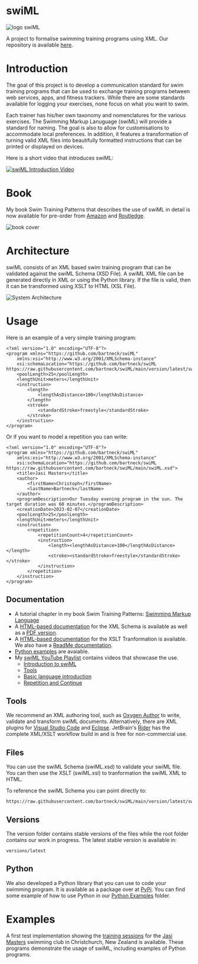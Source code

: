 # swiML

![logo swiML](https://bartneck.github.io/swiML/swiMLLogoGradient.png)

A project to formalise swimming training programs using XML. Our repository is available [here](https://github.com/bartneck/swiML).

# Introduction
The goal of this project is to develop a communication standard for swim training programs that can be used to exchange training programs between web services, apps, and fitness trackers. While there are some standards available for logging your exercises, none focus on what you want to swim.

Each trainer has his/her own taxonomy and nomenclatures for the various exercises. The Swimming Markup Lanuguage (swiML) will provide a standard for naming. The goal is also to allow for customisations to accommodate local preferences. In addition, it features a transformation of turning valid XML files into beautifully formatted instructions that can be printed or displayed on devices.

Here is a short video that introduces swiML:

[![swiML Introduction Video](https://img.youtube.com/vi/uzR_eI7XN0o/0.jpg)](https://www.youtube.com/watch?v=uzR_eI7XN0o)

# Book
My book Swim Training Patterns that describes the use of swiML in detail is now available for pre-order from [Amazon](https://amzn.to/3QHJEvy) and [Routledge](https://www.routledge.com/SWIM-TRAINING-PATTERNS-Plan-your-Training-Sessions-with-the-Power-of-Mathematics/Bartneck/p/book/9781032880075).

![book cover](https://bartneck.github.io/swiML/documentation/render-flat-1000.png)

# Architecture
swiML consists of an XML based swim training program that can be validated against the swiML Schema (XSD File). A swiML XML file can be generated directly in XML or using the Python library. If the file is valid, then it can be transformed using XSLT to HTML (XSL File).

![System Architecture](https://bartneck.github.io/swiML/documentation/swiML-Architecture.png)

# Usage
Here is an example of a very simple training program:

```
<?xml version="1.0" encoding="UTF-8"?>
<program xmlns="https://github.com/bartneck/swiML"
    xmlns:xsi="http://www.w3.org/2001/XMLSchema-instance"
    xsi:schemaLocation="https://github.com/bartneck/swiML https://raw.githubusercontent.com/bartneck/swiML/main/version/latest/swiML.xsd">
    <poolLength>25</poolLength>
    <lengthUnit>meters</lengthUnit>
    <instruction>
        <length>
            <lengthAsDistance>100</lengthAsDistance>
        </length>
        <stroke>
            <standardStroke>freestyle</standardStroke>
        </stroke>
    </instruction>
</program>
```

Or if you want to model a repetition you can write:

```
<?xml version="1.0" encoding="UTF-8"?>
<program xmlns="https://github.com/bartneck/swiML"
    xmlns:xsi="http://www.w3.org/2001/XMLSchema-instance"
    xsi:schemaLocation="https://github.com/bartneck/swiML https://raw.githubusercontent.com/bartneck/swiML/main/swiML.xsd">
    <title>Jasi Masters</title>
    <author>
        <firstName>Christoph</firstName>
        <lastName>Bartneck</lastName>
    </author>
    <programDescription>Our Tuesday evening program in the sun. The target duration was 60 minutes.</programDescription>
    <creationDate>2023-02-07</creationDate>
    <poolLength>25</poolLength>
    <lengthUnit>meters</lengthUnit>
    <instruction>
        <repetition>
            <repetitionCount>4</repetitionCount>
            <instruction>
                <length><lengthAsDistance>100</lengthAsDistance></length>
                <stroke><standardStroke>freestyle</standardStroke></stroke>
            </instruction>
        </repetition>
    </instruction>
</program>
```

## Documentation
- A tutorial chapter in my book Swim Training Patterns: [Swimming Markup Language](https://www.taylorfrancis.com/chapters/oa-mono/10.1201/9781003535829-3/swimming-markup-language-christoph-bartneck?)
- A [HTML-based documentation](https://bartneck.github.io/swiML/documentation/XSDdocs/swiML.html) for the XML Schema is available as well as a [PDF version](documentation/XSDdocs/swiML.pdf). 
- A [HTML-based documentation](https://bartneck.github.io/swiML/documentation/XSLTdocs/swiML.html) for the XSLT Tranformation is available. We also have a [ReadMe documentation](https://github.com/bartneck/swiML/blob/main/documentation/XSLTdocs/XSLTdocs.md). 
- [Python examples](https://github.com/bartneck/swiML/tree/main/documentation/pythonExamples) are avaiable.
- My [swiML YouTube Playlist](https://www.youtube.com/playlist?list=PLNoiyEjV43RzxH_o4E_7v0Q9yWhG7taKX) contains videos that showcase the use.
  - [Introduction to swiML](https://youtu.be/uzR_eI7XN0o)
  - [Tools](https://youtu.be/W0STF-EvkwI)
  - [Basic language introduction](https://youtu.be/6nDxFRI4Idk)
  - [Repetition and Continue](https://youtu.be/s0H8TIwg0ts)

## Tools
We recommend an XML authoring tool, such as [Oxygen Author](https://www.oxygenxml.com/xml_author.html) to write, validate and transform swiML documents. Alternatively, there are XML plugins for [Visual Studio Code](https://marketplace.visualstudio.com/items?itemName=redhat.vscode-xml) and [Eclipse](https://marketplace.eclipse.org/content/eclipse-xml-editors-and-tools). JetBrain's [Rider](https://www.jetbrains.com/rider/) has the complete XML/XSLT workflow build in and is free for non-commercial use.

## Files
You can use the swiML Schema (swiML.xsd) to validate your swiML file. You can then use the XSLT (swiML.xsl) to tranformation the swiML XML to HTML.

To reference the swiML Schema you can point directly to:
```
https://raw.githubusercontent.com/bartneck/swiML/main/version/latest/swiML.xsd
```

## Versions
The version folder contains stable versions of the files while the root folder contains our work in progress. The latest stable version is available in:

```versions/latest```

## Python
We also developed a Python library that you can use to code your swimming program. It is available as a package over at [PyPi](https://pypi.org/project/swiml_python_xml/). You can find some example of how to use Python in our [Python Examples](https://github.com/bartneck/swiML/tree/main/documentation/pythonExamples) folder.

# Examples
A first test implementation showing the [training sessions](https://bartneck.github.io/swiML/jasiMasters/) for the [Jasi Masters](https://jasimasters.org.nz) swimming club in Christchurch, New Zealand is available. These programs demonstrate the usage of swiML, including examples of Python programs.
